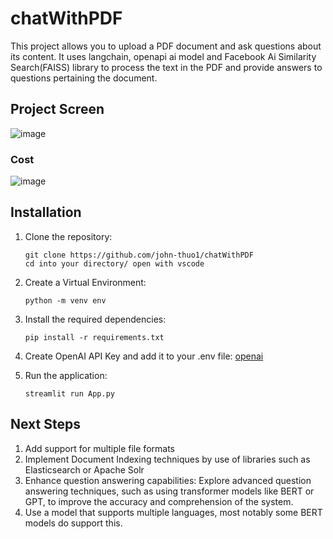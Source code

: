 # chatWithPDF
This project allows you to upload a PDF document and ask questions about its content. It uses langchain, openapi ai model and  Facebook Ai Similarity Search(FAISS) library to process the text in the PDF and provide answers to questions pertaining the document.

## Project Screen
![image](https://github.com/john-thuo1/chatWithPDF/assets/108690517/d4565154-de20-4fe2-9213-f8bb2c66138b)
### Cost
![image](https://github.com/john-thuo1/chatWithPDF/assets/108690517/c4a72a25-1aeb-447c-b4f4-90b38225f9d3)

## Installation

1. Clone the repository:

   ```shell
   git clone https://github.com/john-thuo1/chatWithPDF
   cd into your directory/ open with vscode
   ```
2. Create a Virtual Environment:
    ```shell
    python -m venv env
    ```
3. Install the required dependencies:

   ```shell
   pip install -r requirements.txt
   ```
4. Create OpenAI API Key and add it to your .env file:
   [openai](https://platform.openai.com/)
   
5. Run the application:

   ```shell
   streamlit run App.py
   ```

## Next Steps
1. Add support for multiple file formats
2. Implement Document Indexing techniques by use of libraries such as  Elasticsearch or Apache Solr 
3. Enhance question answering capabilities: Explore advanced question answering techniques, such as using transformer models like BERT or    GPT, to improve the accuracy and comprehension of the system.
4. Use a model that supports multiple languages, most notably some BERT models do support this.
